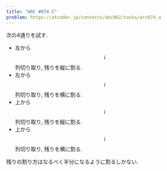 ```yaml
---
title: "ARC #074 C"
problem: https://atcoder.jp/contests/abc062/tasks/arc074_a
---
```

次の4通りを試す.

* 左から $$ i $$ 列切り取り, 残りを縦に割る.
* 左から $$ i $$ 列切り取り, 残りを横に割る.
* 上から $$ i $$ 列切り取り, 残りを縦に割る.
* 上から $$ i $$ 列切り取り, 残りを横に割る.

残りの割り方はなるべく半分になるように割るしかない.
